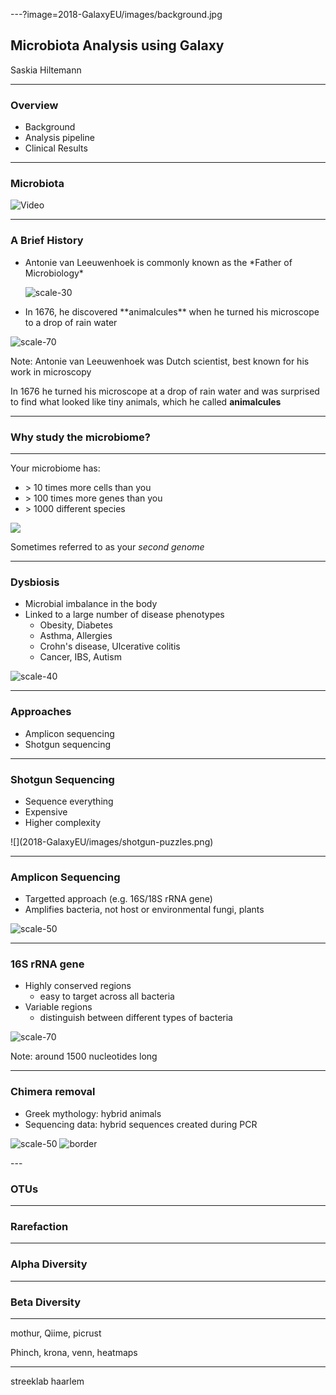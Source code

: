 ---?image=2018-GalaxyEU/images/background.jpg

<div class="white">
<h2 class="white"> Microbiota Analysis using Galaxy </h2>

Saskia Hiltemann 

</div>

---
 
### Overview

- Background
- Analysis pipeline
- Clinical Results

---

### Microbiota

![Video](https://www.youtube.com/embed/htbeJhtFAXw)

---

### A Brief History

<div class="left small center">

<ul>
  <li> Antonie van Leeuwenhoek is commonly known as the *Father of Microbiology* </li>

![scale-30](2018-GalaxyEU/images/leeuwenhoek.jpg)

  <li> In 1676, he discovered **animalcules** when he turned his microscope to a drop of rain water </li>
</ul>

</div>

<div class="right">

![scale-70](2018-GalaxyEU/images/animalcules.gif) 

</div>

Note:
Antonie van Leeuwenhoek was Dutch scientist, best known for his work in microscopy 

In 1676 he turned his microscope at a drop of rain water and was surprised to find 
what looked like tiny animals, which he called **animalcules** 


---

### Why study the microbiome?

---


<div class="block">
<div class="left small middle">

Your microbiome has:
<ul>
  <li> > 10 times more cells than you </li>
  <li> > 100 times more genes than you </li>
  <li> > 1000 different species </li>
</ul>
</div>
<div class="right">

![](2018-GalaxyEU/images/human_microbiome.png)

</div>
</div>

Sometimes referred to as your *second genome* 

---


### Dysbiosis

- Microbial imbalance in the body
- Linked to a large number of disease phenotypes
  - Obesity, Diabetes
  - Asthma, Allergies
  - Crohn's disease, Ulcerative colitis
  - Cancer, IBS, Autism

![scale-40](2018-GalaxyEU/images/microbiota-disease.jpg)

---

### Approaches

- Amplicon sequencing 
- Shotgun sequencing 

---

### Shotgun Sequencing

<div class="left">
<ul>
<li> Sequence everything </li>
<li> Expensive </li>
<li> Higher complexity </li>
</ul>
</div>

<div class="right">
![](2018-GalaxyEU/images/shotgun-puzzles.png)
</div>

---

### Amplicon Sequencing

- Targetted approach (e.g. 16S/18S rRNA gene)
- Amplifies bacteria, not host or environmental fungi, plants

![scale-50](2018-GalaxyEU/images/16S_gene.png)

--- 

### 16S rRNA gene

- Highly conserved regions 
  - easy to target across all bacteria
- Variable regions 
  - distinguish between different types of bacteria

![scale-70](2018-GalaxyEU/images/16S_variableregions.jpg)

Note:
around 1500 nucleotides long


---


### Chimera removal

<div class="left">
<ul>
<li>Greek mythology: hybrid animals</li>
<li>Sequencing data: hybrid sequences created during PCR</li>
</ul>

</div>
<div class="right">

![scale-50](2018-GalaxyEU/images/chimera-animal.jpg)
![border](2018-GalaxyEU/images/chimeras.png)

</div>
---

### OTUs

---

### Rarefaction

---

### Alpha Diversity


---

### Beta Diversity


---

mothur, Qiime, picrust

Phinch, krona, venn, heatmaps


---

streeklab haarlem

 
